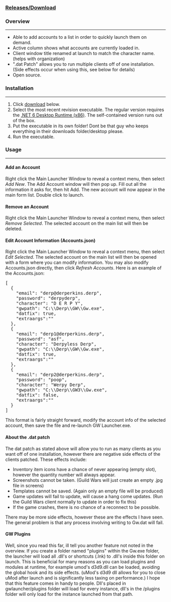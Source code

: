
### [Releases/Download](https://github.com/GregLando113/gwlauncher/releases)

### Overview

* * *

*   Able to add accounts to a list in order to quickly launch them on demand.
*   Active column shows what accounts are currently loaded in.
*   Client window title renamed at launch to match the character name. (helps with organization)
*   ".dat Patch" allows you to run multiple clients off of one installation. (Side effects occur when using this, see below for details)
*   Open source.

### Installation

* * *

1.  Click [download](https://github.com/GregLando113/gwlauncher/releases) below.
2.  Select the most recent revision executable. The regular version requires the [.NET 6 Desktop Runtime (x86)](https://dotnet.microsoft.com/en-us/download/dotnet/6.0). The self-contained version runs out of the box.
3.  Put the executable in its own folder! Dont be that guy who keeps everything in their downloads folder/desktop please.
4.  Run the executable.

### Usage

* * *

#### Add an Account

Right click the Main Launcher Window to reveal a context menu, then select _Add New_. The Add Account window will then pop up. Fill out all the information it asks for, then hit Add. The new account will now appear in the main form list. Double click to launch.

#### Remove an Account

Right click the Main Launcher Window to reveal a context menu, then select _Remove Selected_. The selected account on the main list will then be deleted.

#### Edit Account Information (Accounts.json)

Right click the Main Launcher Window to reveal a context menu, then select _Edit Selected_. The selected account on the main list will then be opened with a form where you can modify information. You may also modify Accounts.json directly, then click _Refresh Accounts_. Here is an example of the Accounts.json:

<pre>[
  {
    "email": "derp@derperkins.derp",
    "password": "derpyderp",
    "character": "D E R P Y",
    "gwpath": "C:\\Derp\\GW\\Gw.exe",
    "datfix": true,
    "extraargs":""
  },
  {
    "email": "derp1@derperkins.derp",
    "password": "asf",
    "character": "Derpyless Derp",
    "gwpath": "C:\\Derp\\GW\\Gw.exe",
    "datfix": true,
    "extraargs":""
  },
  {
    "email": "derp2@derperkins.derp",
    "password": "poop",
    "character": "Werpy Derp",
    "gwpath": "C:\\Derp\\GW3\\Gw.exe",
    "datfix": false,
    "extraargs":""
  }
]
</pre>

This format is fairly straight forward, modify the account info of the selected account, then save the file and re-launch GW Launcher.exe.

#### About the .dat patch

The dat patch as stated above will allow you to run as many clients as you want off of one installation, however there are negative side effects of the clients patched. These effects include:

*   Inventory item icons have a chance of never appearing (empty slot), however the quantity number will always appear.
*   Screenshots cannot be taken. (Guild Wars will just create an empty .jpg file in screens)
*   Templates cannot be saved. (Again only an empty file will be produced)
*   Game updates will fail to update, will cause a hang come updates. (Run the Guild Wars client normally to update in order to fix this)
*   If the game crashes, there is no chance of a reconnect to be possible.

There may be more side effects, however these are the effects I have seen. The general problem is that any process involving writing to Gw.dat will fail.

#### GW Plugins

Well, since you read this far, ill tell you another feature not noted in the overview. If you create a folder named "plugins" within the Gw.exe folder, the launcher will load all .dll's or shortcuts (.lnk) to .dll's inside this folder on launch. This is beneficial for many reasons as you can load plugins and modules at runtime, for example umod's d3d9.dll can be loaded, avoiding the global hook and its side effects. (uMod's d3d9 dll allows for you to close uMod after launch and is significantly less taxing on performance.) I hope that this feature comes in handy to people.
Dll's placed in gwlauncher/plugins folder will load for every instance, dll's in the <gw-installation-path>/plugins folder will only load for the instance launched from that path.
